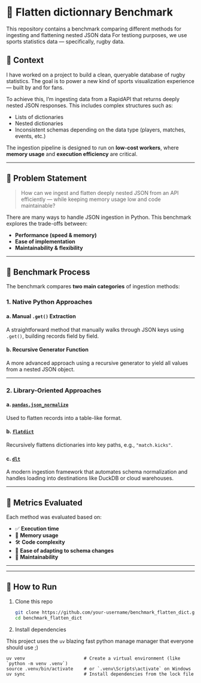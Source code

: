# 🏉 Flatten dictionnary Benchmark

This repository contains a benchmark comparing different methods for ingesting and flattening nested JSON data 
For testiong purposes, we use sports statistics data — specifically, rugby data.

## 📌 Context

I have worked on a project to build a clean, queryable database of rugby statistics. The goal is to power a new kind of sports visualization experience — built by and for fans.

To achieve this, I’m ingesting data from a RapidAPI that returns deeply nested JSON responses. This includes complex structures such as:

- Lists of dictionaries
- Nested dictionaries
- Inconsistent schemas depending on the data type (players, matches, events, etc.)

The ingestion pipeline is designed to run on **low-cost workers**, where **memory usage** and **execution efficiency** are critical.

---

## 🚧 Problem Statement

> How can we ingest and flatten deeply nested JSON from an API efficiently — while keeping memory usage low and code maintainable?

There are many ways to handle JSON ingestion in Python. This benchmark explores the trade-offs between:

- **Performance (speed & memory)**
- **Ease of implementation**
- **Maintainability & flexibility**

---

## 🧪 Benchmark Process

The benchmark compares **two main categories** of ingestion methods:

### 1. Native Python Approaches

#### a. Manual `.get()` Extraction
A straightforward method that manually walks through JSON keys using `.get()`, building records field by field.

#### b. Recursive Generator Function
A more advanced approach using a recursive generator to yield all values from a nested JSON object.

---

### 2. Library-Oriented Approaches

#### a. [`pandas.json_normalize`](https://pandas.pydata.org/docs/reference/api/pandas.json_normalize.html)
Used to flatten records into a table-like format.

#### b. [`flatdict`](https://pypi.org/project/flatdict/)
Recursively flattens dictionaries into key paths, e.g., `"match.kicks"`.

#### c. [`dlt`](https://github.com/duckdblabs/dlt)
A modern ingestion framework that automates schema normalization and handles loading into destinations like DuckDB or cloud warehouses.

---

## 🧾 Metrics Evaluated

Each method was evaluated based on:

- ✅ **Execution time**
- 🧠 **Memory usage** 
- 🛠️ **Code complexity**
- 🔧 **Ease of adapting to schema changes**
- 🔄 **Maintainability**

---

---

## 🚀 How to Run

1. Clone this repo  
   ```bash
   git clone https://github.com/your-username/benchmark_flatten_dict.git
   cd benchmark_flatten_dict
   ```

2. Install dependencies  

This project uses the `uv` blazing fast python manage manager that everyone should use ;)
```
uv venv                      # Create a virtual environment (like `python -m venv .venv`)
source .venv/bin/activate    # or `.venv\Scripts\activate` on Windows
uv sync                      # Install dependencies from the lock file
```

